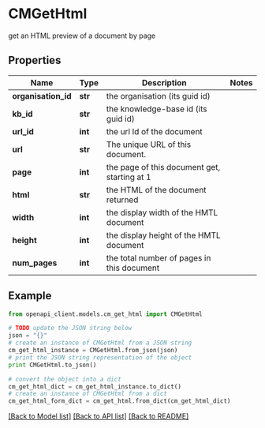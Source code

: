 # CMGetHtml

get an HTML preview of a document by page

## Properties
Name | Type | Description | Notes
------------ | ------------- | ------------- | -------------
**organisation_id** | **str** | the organisation (its guid id) | 
**kb_id** | **str** | the knowledge-base id (its guid id) | 
**url_id** | **int** | the url Id of the document | 
**url** | **str** | The unique URL of this document. | 
**page** | **int** | the page of this document get, starting at 1 | 
**html** | **str** | the HTML of the document returned | 
**width** | **int** | the display width of the HMTL document | 
**height** | **int** | the display height of the HMTL document | 
**num_pages** | **int** | the total number of pages in this document | 

## Example

```python
from openapi_client.models.cm_get_html import CMGetHtml

# TODO update the JSON string below
json = "{}"
# create an instance of CMGetHtml from a JSON string
cm_get_html_instance = CMGetHtml.from_json(json)
# print the JSON string representation of the object
print CMGetHtml.to_json()

# convert the object into a dict
cm_get_html_dict = cm_get_html_instance.to_dict()
# create an instance of CMGetHtml from a dict
cm_get_html_form_dict = cm_get_html.from_dict(cm_get_html_dict)
```
[[Back to Model list]](../README.md#documentation-for-models) [[Back to API list]](../README.md#documentation-for-api-endpoints) [[Back to README]](../README.md)


